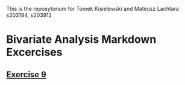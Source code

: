 This is the reposytorium for Tomek Kisielewski and Mateusz Lachtara
s203184, s203912
# Bivariate Analysis Markdown Excercises
## [Exercise 9](https://github.com/Tomeksigma/pandas_exercises/blob/main/Exercise9.ipynb)

